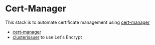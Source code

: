 # Cert-Manager

This stack is to automate certificate management using [cert-manager](https://cert-manager.io)

* [cert-manager](./cert-manager.md)
* [clusterissuer](./letsencrypt.md) to use Let's Encrypt
